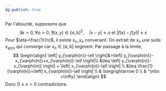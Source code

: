 ```yaml
---
dg-publish: true
---
```


Par l'absurde, supposons que
$$
\exists \varepsilon>0,\forall \eta>0,\exists(x,y)\in [a,b]^{2},\quad \left| x-y \right|\leq \eta \text{ et } \left| f(x)-f(y) \right|\geq \varepsilon
$$
Pour $\eta=\frac{1}{n}$, il existe $x_{n},y_{n}$ convenant.
On extrait de $x_{n}$ une suite $x_{\varphi(n)}$ qui converge car $x_{n}\in [a,b]$ segment.
Par passage à la limite,
$$
\begin{align}
\left| y_{\varphi(n)}-\ell \right|&=\left| y_{\varphi(n)}-x_{\varphi(n)}+x_{\varphi(n)}-\ell \right|\\
&\leq \left| y_{\varphi(n)}-x_{\varphi(n)} \right| + \left| x_{\varphi(n)}-\ell \right| \\
&\leq \frac{1}{\varphi(n)}+\left| x_{\varphi(n)}-\ell \right| \\
& \longrightarrow 0 \\
& ^{n\to +\infty}
\end{align}
$$
Donc $0\geq \varepsilon > 0$ contradictoire.